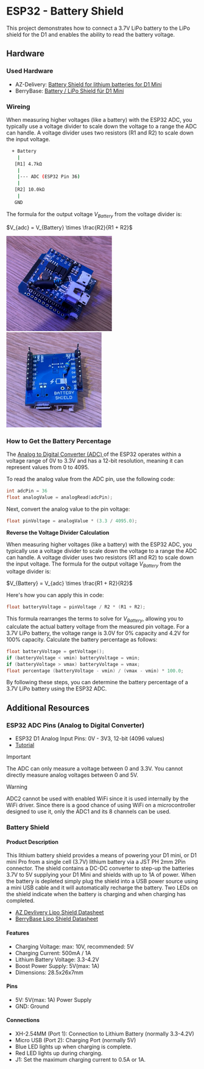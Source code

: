# ESP32 - Battery Shield 

This project demonstrates how to connect a 3.7V LiPo battery to the LiPo shield for the D1 and enables the ability to read the battery voltage.

## Hardware

### Used Hardware

* AZ-Delivery: [Battery Shield for lithium batteries for D1 Mini
](https://www.az-delivery.de/en/products/batterie-shield-fuer-lithium-batterien-fuer-d1-mini)
* BerryBase: [Battery / LiPo Shield für D1 Mini](https://www.berrybase.de/en/battery/lipo-shield-fuer-d1-mini)

### Wireing

When measuring higher voltages (like a battery) with the ESP32 ADC, you typically use a voltage divider to scale down the voltage to a range the ADC can handle. A voltage divider uses two resistors (R1 and R2) to scale down the input voltage.

```bash
  + Battery
    |
   [R1] 4.7kΩ 
    |
    |--- ADC (ESP32 Pin 36)
    |
   [R2] 10.0kΩ
    |
   GND
```

The formula for the output voltage $V_{Battery}$ from the voltage divider is:

$V_{adc} = V_{Battery} \times \frac{R2}{R1 + R2}$

<img src="docs/battery-shield-front.jpg" height="250px"> <img src="docs/battery-shield-back.jpg" height="250px">

### How to Get the Battery Percentage

The [Analog to Digital Converter (ADC)
](https://docs.espressif.com/projects/esp-idf/en/v4.4/esp32/api-reference/peripherals/adc.html) of the ESP32 operates within a voltage range of 0V to 3.3V and has a 12-bit resolution, meaning it can represent values from 0 to 4095.

To read the analog value from the ADC pin, use the following code:

```cpp
int adcPin = 36
float analogValue = analogRead(adcPin);
```

Next, convert the analog value to the pin voltage:

```cpp
float pinVoltage = analogValue * (3.3 / 4095.0);
```

**Reverse the Voltage Divider Calculation**

When measuring higher voltages (like a battery) with the ESP32 ADC, you typically use a voltage divider to scale down the voltage to a range the ADC can handle. A voltage divider uses two resistors (R1 and R2) to scale down the input voltage. The formula for the output voltage $V_{Battery}$ from the voltage divider is:

$V_{Battery} = V_{adc} \times \frac{R1 + R2}{R2}$

Here's how you can apply this in code:

```cpp
float batteryVoltage = pinVoltage / R2 * (R1 + R2);
```

This formula rearranges the terms to solve for $V_{Battery}$, allowing you to calculate the actual battery voltage from the measured pin voltage. For a 3.7V LiPo battery, the voltage range is 3.0V for 0% capacity and 4.2V for 100% capacity. Calculate the battery percentage as follows:

```cpp
float batteryVoltage = getVoltage();
if (batteryVoltage < vmin) batteryVoltage = vmin;
if (batteryVoltage > vmax) batteryVoltage = vmax;
float percentage (batteryVoltage - vmin) / (vmax - vmin) * 100.0;
```

By following these steps, you can determine the battery percentage of a 3.7V LiPo battery using the ESP32 ADC.

## Additional Resources

### ESP32 ADC Pins (Analog to Digital Converter)

- ESP32 D1 Analog Input Pins: 0V - 3V3, 12-bit (4096 values)
- [Tutorial](https://randomnerdtutorials.com/esp32-adc-analog-read-arduino-ide/)

> [!IMPORTANT]  
> The ADC can only measure a voltage between 0 and 3.3V. You cannot directly measure analog voltages between 0 and 5V.

> [!WARNING]  
> ADC2 cannot be used with enabled WiFi since it is used internally by the WiFi driver. Since there is a good chance of using WiFi on a microcontroller designed to use it, only the ADC1 and its 8 channels can be used.

### Battery Shield

#### Product Description

This lithium battery shield provides a means of powering your D1 mini, or D1 mini Pro from a single cell (3.7V) lithium battery via a JST PH 2mm 2Pin connector. The shield contains a DC-DC converter to step-up the batteries 3.7V to 5V supplying your D1 Mini and shields with up to 1A of power. When the battery is depleted simply plug the shield into a USB power source using a mini USB cable and it will automatically recharge the battery. Two LEDs on the shield indicate when the battery is charging and when charging has completed.

- [AZ Devlivery Lipo Shield Datasheet](docs/D1%20mini%20Battery%20Shield%20DE.pdf)
- [BerryBase Lipo Shield Datasheet](docs/Battery-LiPo-Shield-fuer-D1-Mini.pdf)

#### Features

- Charging Voltage: max: 10V, recommended: 5V
- Charging Current: 500mA / 1A
- Lithium Battery Voltage: 3.3-4.2V
- Boost Power Supply: 5V(max: 1A)
- Dimensions: 28.5x26x7mm

#### Pins

- 5V: 5V(max: 1A) Power Supply
- GND: Ground

#### Connections

- XH-2.54MM (Port 1): Connection to Lithium Battery (normally 3.3-4.2V)
- Micro USB (Port 2): Charging Port (normally 5V)
- Blue LED lights up when charging is complete.
- Red LED lights up during charging.
- J1: Set the maximum charging current to 0.5A or 1A.
